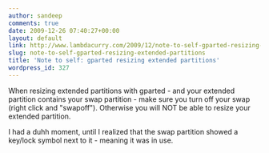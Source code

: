 ```yaml
---
author: sandeep
comments: true
date: 2009-12-26 07:40:27+00:00
layout: default
link: http://www.lambdacurry.com/2009/12/note-to-self-gparted-resizing-extended-partitions/
slug: note-to-self-gparted-resizing-extended-partitions
title: 'Note to self: gparted resizing extended partitions'
wordpress_id: 327
---
```


When resizing extended partitions with gparted - and your extended partition contains your swap partition - make sure you turn off your swap (right click and "swapoff"). Otherwise you will NOT be able to resize your extended partition.

I had a duhh moment, until I realized that the swap partition showed a key/lock symbol next to it - meaning it was in use.
